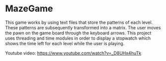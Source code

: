 # MazeGame

This game works by using text files that store the patterns of each level. These patterns are subsequently transformed into a matrix. The user moves the pawn on the game board through the keyboard arrows. This project uses threading and time modules in order to display a stopwatch which shows the time left for each level while the user is playing.

Youtube video: https://www.youtube.com/watch?v=_D8UHx4huTk
